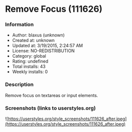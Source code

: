 # Remove Focus (111626)

### Information
- Author: blaxus (unknown)
- Created at: unknown
- Updated at: 3/19/2015, 2:24:57 AM
- License: NO-REDISTRIBUTION
- Category: global
- Rating: undefined
- Total installs: 43
- Weekly installs: 0


### Description
Remove focus on textareas or input elements.


### Screenshots (links to userstyles.org)
![https://userstyles.org/style_screenshots/111626_after.jpeg](https://userstyles.org/style_screenshots/111626_after.jpeg)


